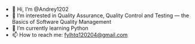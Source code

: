 - 👋 Hi, I’m @Andrey1202
- 👀 I’m interested in Quality Assurance, Quality Control and Testing — the Basics of Software Quality Management
- 🌱 I’m currently learning Python
- 📫 How to reach me:
 fylhtq120204@gmail.com

<!---
Andrey1202/Andrey1202 is a ✨ special ✨ repository because its `README.md` (this file) appears on your GitHub profile.
You can click the Preview link to take a look at your changes.
--->
